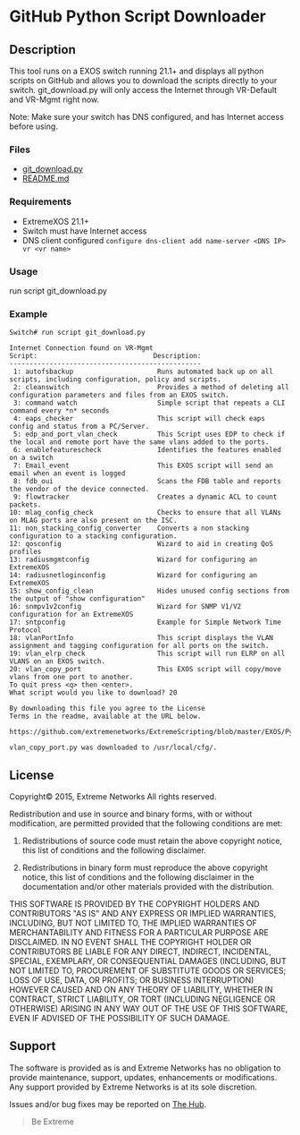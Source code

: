 # GitHub Python Script Downloader

## Description
This tool runs on a EXOS switch running 21.1+ and displays all python scripts on GitHub and allows you to download the scripts directly to your switch.  git_download.py will only access the Internet through VR-Default and VR-Mgmt right now.
  
Note: Make sure your switch has DNS configured, and has Internet access before using.

### Files
* [git_download.py](git_download.py)
* [README.md](README.md)

### Requirements
* ExtremeXOS 21.1+
* Switch must have Internet access
* DNS client configured
```configure dns-client add name-server <DNS IP> vr <vr name>```

### Usage
run script git_download.py


### Example
```
Switch# run script git_download.py

Internet Connection found on VR-Mgmt
Script:                             Description:
------------------------------------------------
 1: autofsbackup                     Runs automated back up on all scripts, including configuration, policy and scripts.
 2: cleanswitch                      Provides a method of deleting all configuration parameters and files from an EXOS switch.
 3: command watch                    Simple script that repeats a CLI command every *n* seconds
 4: eaps_checker                     This script will check eaps config and status from a PC/Server.
 5: edp_and_port_vlan_check          This Script uses EDP to check if the local and remote port have the same vlans added to the ports.
 6: enablefeaturescheck              Identifies the features enabled on a switch
 7: Email_event                      This EXOS script will send an email when an event is logged
 8: fdb_oui                          Scans the FDB table and reports the vendor of the device connected.
 9: flowtracker                      Creates a dynamic ACL to count packets.
10: mlag_config_check                Checks to ensure that all VLANs on MLAG ports are also present on the ISC.
11: non_stacking_config_converter    Converts a non stacking configuration to a stacking configuration.
12: qosconfig                        Wizard to aid in creating QoS profiles
13: radiusmgmtconfig                 Wizard for configuring an ExtremeXOS
14: radiusnetloginconfig             Wizard for configuring an ExtremeXOS
15: show_config_clean                Hides unused config sections from the output of "show configuration"
16: snmpv1v2config                   Wizard for SNMP V1/V2 configuration for an ExtremeXOS
17: sntpconfig                       Example for Simple Network Time Protocol 
18: vlanPortInfo                     This script displays the VLAN assignment and tagging configuration for all ports on the switch.
19: vlan_elrp_check                  This script will run ELRP on all VLANS on an EXOS switch.
20: vlan_copy_port                   This EXOS script will copy/move vlans from one port to another.
To quit press <q> then <enter>.
What script would you like to download? 20

By downloading this file you agree to the License
Terms in the readme, available at the URL below.

https://github.com/extremenetworks/ExtremeScripting/blob/master/EXOS/Python/vlan_copy_port/README.md

vlan_copy_port.py was downloaded to /usr/local/cfg/.
```

## License
Copyright© 2015, Extreme Networks
All rights reserved.

Redistribution and use in source and binary forms, with or without modification,
are permitted provided that the following conditions are met:

1. Redistributions of source code must retain the above copyright notice, this
list of conditions and the following disclaimer.

2. Redistributions in binary form must reproduce the above copyright notice,
this list of conditions and the following disclaimer in the documentation
and/or other materials provided with the distribution.

THIS SOFTWARE IS PROVIDED BY THE COPYRIGHT HOLDERS AND CONTRIBUTORS "AS IS" AND
ANY EXPRESS OR IMPLIED WARRANTIES, INCLUDING, BUT NOT LIMITED TO, THE IMPLIED
WARRANTIES OF MERCHANTABILITY AND FITNESS FOR A PARTICULAR PURPOSE ARE
DISCLAIMED. IN NO EVENT SHALL THE COPYRIGHT HOLDER OR CONTRIBUTORS BE LIABLE
FOR ANY DIRECT, INDIRECT, INCIDENTAL, SPECIAL, EXEMPLARY, OR CONSEQUENTIAL
DAMAGES (INCLUDING, BUT NOT LIMITED TO, PROCUREMENT OF SUBSTITUTE GOODS OR
SERVICES; LOSS OF USE, DATA, OR PROFITS; OR BUSINESS INTERRUPTION) HOWEVER
CAUSED AND ON ANY THEORY OF LIABILITY, WHETHER IN CONTRACT, STRICT LIABILITY,
OR TORT (INCLUDING NEGLIGENCE OR OTHERWISE) ARISING IN ANY WAY OUT OF THE USE
OF THIS SOFTWARE, EVEN IF ADVISED OF THE POSSIBILITY OF SUCH DAMAGE.

## Support
The software is provided as is and Extreme Networks has no obligation to provide
maintenance, support, updates, enhancements or modifications.
Any support provided by Extreme Networks is at its sole discretion.

Issues and/or bug fixes may be reported on [The Hub](https://community.extremenetworks.com/extreme).

>Be Extreme
